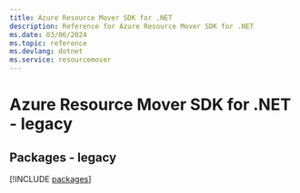 ```yaml
---
title: Azure Resource Mover SDK for .NET
description: Reference for Azure Resource Mover SDK for .NET
ms.date: 03/06/2024
ms.topic: reference
ms.devlang: dotnet
ms.service: resourcemover
---
```

# Azure Resource Mover SDK for .NET - legacy
## Packages - legacy
[!INCLUDE [packages](resource-mover-index.md)]